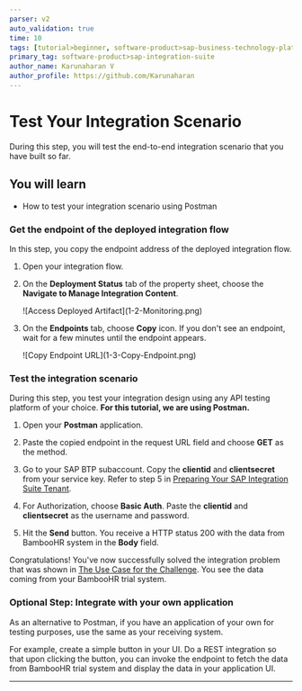 ```yaml
---
parser: v2
auto_validation: true
time: 10
tags: [tutorial>beginner, software-product>sap-business-technology-platform, software-product>sap-btp--cloud-foundry-environment]
primary_tag: software-product>sap-integration-suite
author_name: Karunaharan V
author_profile: https://github.com/Karunaharan
---
```


# Test Your Integration Scenario
<!-- description --> During this step, you will test the end-to-end integration scenario that you have built so far.


## You will learn
  - How to test your integration scenario using Postman


### Get the endpoint of the deployed integration flow

In this step, you copy the endpoint address of the deployed integration flow.

1. Open your integration flow.

2. On the **Deployment Status** tab of the property sheet, choose the **Navigate to Manage Integration Content**.

    <!-- border -->![Access Deployed Artifact](1-2-Monitoring.png)

3. On the **Endpoints** tab, choose **Copy** icon. If you don't see an endpoint, wait for a few minutes until the endpoint appears.

    <!-- border -->![Copy Endpoint URL](1-3-Copy-Endpoint.png)


### Test the integration scenario

During this step, you test your integration design using any API testing platform of your choice. **For this tutorial, we are using Postman.**

1. Open your **Postman** application.

2. Paste the copied endpoint in the request URL field and choose **GET** as the method.

3. Go to your SAP BTP subaccount. Copy the **clientid** and **clientsecret** from your service key. Refer to step 5 in [Preparing Your SAP Integration Suite Tenant](btp-integration-suite-nonsapconnectivity-settingup-suite).

4. For Authorization, choose **Basic Auth**. Paste the **clientid** and **clientsecret** as the username and password.

5. Hit the **Send** button. You receive a HTTP status 200 with the data from BambooHR system in the **Body** field.

Congratulations!
You've now successfully solved the integration problem that was shown in [The Use Case for the Challenge](btp-integration-suite-nonsapconnectivity-usecase). You see the data coming from your BambooHR trial system.


### Optional Step: Integrate with your own application

As an alternative to Postman, if you have an application of your own for testing purposes, use the same as your receiving system.

For example, create a simple button in your UI. Do a REST integration so that upon clicking the button, you can invoke the endpoint to fetch the data from BambooHR trial system and display the data in your application UI.

---